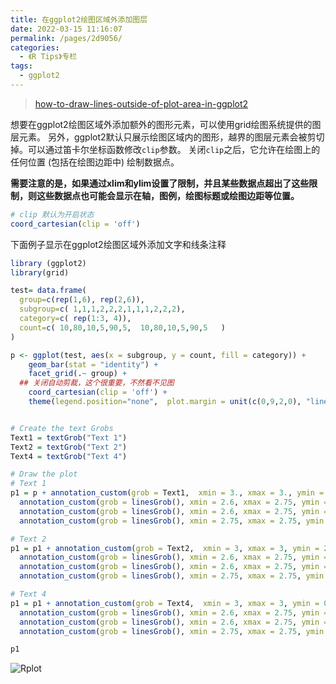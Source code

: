 ```yaml
---
title: 在ggplot2绘图区域外添加图层
date: 2022-03-15 11:16:07
permalink: /pages/2d9056/
categories:
  - 《R Tips》专栏
tags:
  - ggplot2
---
```


> [how-to-draw-lines-outside-of-plot-area-in-ggplot2](https://stackoverflow.com/questions/10525957/how-to-draw-lines-outside-of-plot-area-in-ggplot2)

想要在ggplot2绘图区域外添加额外的图形元素，可以使用grid绘图系统提供的图层元素。
另外，ggplot2默认只展示绘图区域内的图形，越界的图层元素会被剪切掉。可以通过笛卡尔坐标函数修改`clip`参数。
关闭`clip`之后，它允许在绘图上的任何位置 (包括在绘图边距中) 绘制数据点。

**需要注意的是，如果通过xlim和ylim设置了限制，并且某些数据点超出了这些限制，则这些数据点也可能会显示在轴，图例，绘图标题或绘图边距等位置。**

```R
# clip 默认为开启状态
coord_cartesian(clip = 'off')
```

下面例子显示在ggplot2绘图区域外添加文字和线条注释

```R
library (ggplot2)
library(grid)

test= data.frame(
  group=c(rep(1,6), rep(2,6)),
  subgroup=c( 1,1,1,2,2,2,1,1,1,2,2,2),
  category=c( rep(1:3, 4)),
  count=c( 10,80,10,5,90,5,  10,80,10,5,90,5   )
)

p <- ggplot(test, aes(x = subgroup, y = count, fill = category)) + 
    geom_bar(stat = "identity") + 
    facet_grid(.~ group) +
  ## 关闭自动剪裁，这个很重要，不然看不见图
    coord_cartesian(clip = 'off') +
    theme(legend.position="none",  plot.margin = unit(c(0,9,2,0), "lines"))


# Create the text Grobs
Text1 = textGrob("Text 1")
Text2 = textGrob("Text 2")
Text4 = textGrob("Text 4")

# Draw the plot
# Text 1
p1 = p + annotation_custom(grob = Text1,  xmin = 3., xmax = 3., ymin = 85, ymax = 100) +
  annotation_custom(grob = linesGrob(), xmin = 2.6, xmax = 2.75, ymin = 100, ymax = 100) +
  annotation_custom(grob = linesGrob(), xmin = 2.6, xmax = 2.75, ymin = 85, ymax = 85) +
  annotation_custom(grob = linesGrob(), xmin = 2.75, xmax = 2.75, ymin = 85, ymax = 100)

# Text 2
p1 = p1 + annotation_custom(grob = Text2,  xmin = 3, xmax = 3, ymin = 20, ymax = 80) +
  annotation_custom(grob = linesGrob(), xmin = 2.6, xmax = 2.75, ymin = 80, ymax = 80) +
  annotation_custom(grob = linesGrob(), xmin = 2.6, xmax = 2.75, ymin = 20, ymax = 20) +
  annotation_custom(grob = linesGrob(), xmin = 2.75, xmax = 2.75, ymin = 20, ymax = 80)

# Text 4
p1 = p1 + annotation_custom(grob = Text4,  xmin = 3, xmax = 3, ymin = 0, ymax = 15) +
  annotation_custom(grob = linesGrob(), xmin = 2.6, xmax = 2.75, ymin = 15, ymax = 15) +
  annotation_custom(grob = linesGrob(), xmin = 2.6, xmax = 2.75, ymin = 0, ymax = 0) +
  annotation_custom(grob = linesGrob(), xmin = 2.75, xmax = 2.75, ymin = 0, ymax = 15)

p1


```

![Rplot](http://cdn.duomics.cn/20220316085727.png)
